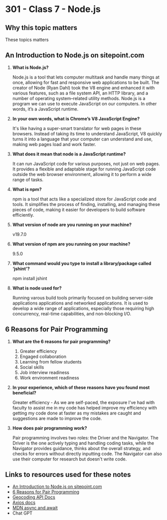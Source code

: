 # 301 - Class 7 - Node.js

## Why this topic matters  

  These topics matters 

## An Introduction to Node.js on sitepoint.com

1. **What is Node.js?**  

    Node.js is a tool that lets computer multitask and handle many things at once, allowing for fast and responsive web applications to be built.  The creator of Node (Ryan Dahl) took the V8 engine and enhanced it with various features, such as a file system API, an HTTP library, and a number of operating system–related utility methods. Node.js is a program we can use to execute JavaScript on our computers. In other words, it’s a JavaScript runtime.
  
2. **In your own words, what is Chrome’s V8 JavaScript Engine?**

    It's like having a super-smart translator for web pages in these browsers. Instead of taking its time to understand JavaScript, V8 quickly turns it into a language that your computer can understand and use, making web pages load and work faster.

3. **What does it mean that node is a JavaScript runtime?**

    It can run JavaScript code for various purposes, not just on web pages. It provides a flexible and adaptable stage for running JavaScript code outside the web browser environment, allowing it to perform a wide range of tasks.

4. **What is npm?**

    npm is a tool that acts like a specialized store for JavaScript code and tools. It simplifies the process of finding, installing, and managing these pieces of code, making it easier for developers to build software efficiently.

5. **What version of node are you running on your machine?**

    v19.7.0

6. **What version of npm are you running on your machine?**

    9.5.0

7. **What command would you type to install a library/package called ‘jshint’?**

    npm install jshint

8. **What is node used for?**

    Running varous build tools primarily focused on building server-side applications applications and networked applications. It is used to develop a wide range of applications, especially those requiring high concurrency, real-time capabilities, and non-blocking I/O.

## 6 Reasons for Pair Programming

1. **What are the 6 reasons for pair programming?**  

    1. Greater efficiency
    2. Engaged collaboration
    3. Learning from fellow students
    4. Social skills
    5. Job interview readiness
    6. Work environment readiness

2. **In your experience, which of these reasons have you found most beneficial?**

    Greater efficiency - As we are self-paced, the exposure I've had with faculty to assist me in my code has helped improve my efficiency with getting my code done at faster as my mistakes are caught and suggestions are made to improve the code.

3. **How does pair programming work?**  

    Pair programming involves two roles: the Driver and the Navigator. The Driver is the one actively typing and handling coding tasks, while the Navigator provides guidance, thinks about the overall strategy, and checks for errors without directly inputting code. The Navigator can also use their computer for research but doesn't write code.

## Links to resources used for these notes

* [An Introduction to Node.js on sitepoint.com](https://www.sitepoint.com/an-introduction-to-node-js/)
* [6 Reasons for Pair Programming](https://www.codefellows.org/blog/6-reasons-for-pair-programming/)
* [Geocoding API Docs](https://locationiq.com/)
* [Axios docs](https://www.npmjs.com/package/axios)
* [MDN async and await](https://developer.mozilla.org/en-US/docs/Learn/JavaScript/Asynchronous/Promises)
* Chat GPT
